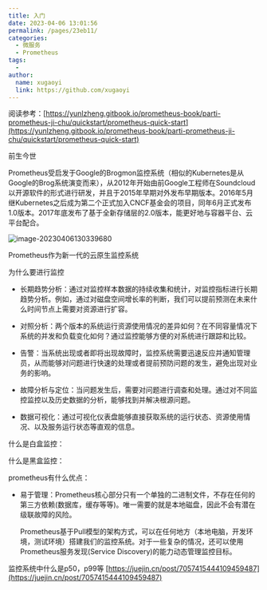 ```yaml
---
title: 入门
date: 2023-04-06 13:01:56
permalink: /pages/23eb11/
categories:
  - 微服务
  - Prometheus
tags:
  - 
author: 
  name: xugaoyi
  link: https://github.com/xugaoyi
---
```



阅读参考：[https://yunlzheng.gitbook.io/prometheus-book/parti-prometheus-ji-chu/quickstart/prometheus-quick-start](https://yunlzheng.gitbook.io/prometheus-book/parti-prometheus-ji-chu/quickstart/prometheus-quick-start)

前生今世

​	Prometheus受启发于Google的Brogmon监控系统（相似的Kubernetes是从Google的Brog系统演变而来），从2012年开始由前Google工程师在Soundcloud以开源软件的形式进行研发，并且于2015年早期对外发布早期版本。2016年5月继Kubernetes之后成为第二个正式加入CNCF基金会的项目，同年6月正式发布1.0版本。2017年底发布了基于全新存储层的2.0版本，能更好地与容器平台、云平台配合。

![image-20230406130339680](https://2290653824-github-io.oss-cn-hangzhou.aliyuncs.com/undefinedimage-20230406130339680.png)



Prometheus作为新一代的云原生监控系统





为什么要进行监控

- 长期趋势分析：通过对监控样本数据的持续收集和统计，对监控指标进行长期趋势分析。例如，通过对磁盘空间增长率的判断，我们可以提前预测在未来什么时间节点上需要对资源进行扩容。

- 对照分析：两个版本的系统运行资源使用情况的差异如何？在不同容量情况下系统的并发和负载变化如何？通过监控能够方便的对系统进行跟踪和比较。

- 告警：当系统出现或者即将出现故障时，监控系统需要迅速反应并通知管理员，从而能够对问题进行快速的处理或者提前预防问题的发生，避免出现对业务的影响。

- 故障分析与定位：当问题发生后，需要对问题进行调查和处理。通过对不同监控监控以及历史数据的分析，能够找到并解决根源问题。

- 数据可视化：通过可视化仪表盘能够直接获取系统的运行状态、资源使用情况、以及服务运行状态等直观的信息。

什么是白盒监控：

什么是黑盒监控：





prometheus有什么优点：

- 易于管理：Prometheus核心部分只有一个单独的二进制文件，不存在任何的第三方依赖(数据库，缓存等等)。唯一需要的就是本地磁盘，因此不会有潜在级联故障的风险。

  Prometheus基于Pull模型的架构方式，可以在任何地方（本地电脑，开发环境，测试环境）搭建我们的监控系统。对于一些复杂的情况，还可以使用Prometheus服务发现(Service Discovery)的能力动态管理监控目标。


监控系统中什么是p50，p99等
[https://juejin.cn/post/7057415444109459487](https://juejin.cn/post/7057415444109459487)